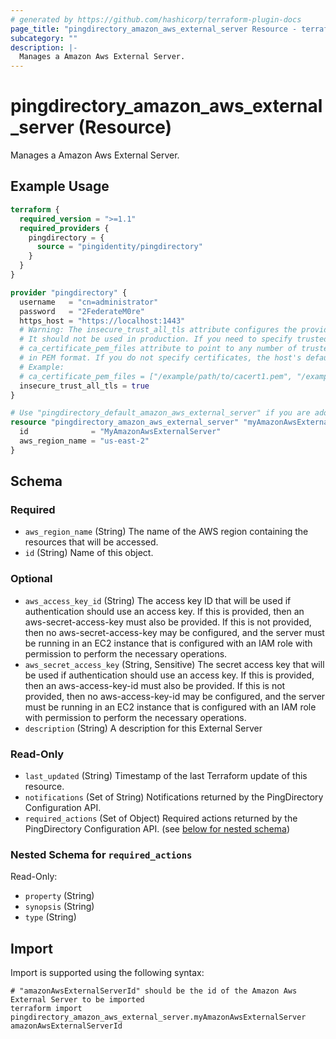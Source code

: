 ```yaml
---
# generated by https://github.com/hashicorp/terraform-plugin-docs
page_title: "pingdirectory_amazon_aws_external_server Resource - terraform-provider-pingdirectory"
subcategory: ""
description: |-
  Manages a Amazon Aws External Server.
---
```


# pingdirectory_amazon_aws_external_server (Resource)

Manages a Amazon Aws External Server.

## Example Usage

```terraform
terraform {
  required_version = ">=1.1"
  required_providers {
    pingdirectory = {
      source = "pingidentity/pingdirectory"
    }
  }
}

provider "pingdirectory" {
  username   = "cn=administrator"
  password   = "2FederateM0re"
  https_host = "https://localhost:1443"
  # Warning: The insecure_trust_all_tls attribute configures the provider to trust any certificate presented by the PingDirectory server.
  # It should not be used in production. If you need to specify trusted CA certificates, use the
  # ca_certificate_pem_files attribute to point to any number of trusted CA certificate files
  # in PEM format. If you do not specify certificates, the host's default root CA set will be used.
  # Example:
  # ca_certificate_pem_files = ["/example/path/to/cacert1.pem", "/example/path/to/cacert2.pem"]
  insecure_trust_all_tls = true
}

# Use "pingdirectory_default_amazon_aws_external_server" if you are adopting existing configuration from the PingDirectory server into Terraform
resource "pingdirectory_amazon_aws_external_server" "myAmazonAwsExternalServer" {
  id              = "MyAmazonAwsExternalServer"
  aws_region_name = "us-east-2"
}
```

<!-- schema generated by tfplugindocs -->
## Schema

### Required

- `aws_region_name` (String) The name of the AWS region containing the resources that will be accessed.
- `id` (String) Name of this object.

### Optional

- `aws_access_key_id` (String) The access key ID that will be used if authentication should use an access key. If this is provided, then an aws-secret-access-key must also be provided. If this is not provided, then no aws-secret-access-key may be configured, and the server must be running in an EC2 instance that is configured with an IAM role with permission to perform the necessary operations.
- `aws_secret_access_key` (String, Sensitive) The secret access key that will be used if authentication should use an access key. If this is provided, then an aws-access-key-id must also be provided. If this is not provided, then no aws-access-key-id may be configured, and the server must be running in an EC2 instance that is configured with an IAM role with permission to perform the necessary operations.
- `description` (String) A description for this External Server

### Read-Only

- `last_updated` (String) Timestamp of the last Terraform update of this resource.
- `notifications` (Set of String) Notifications returned by the PingDirectory Configuration API.
- `required_actions` (Set of Object) Required actions returned by the PingDirectory Configuration API. (see [below for nested schema](#nestedatt--required_actions))

<a id="nestedatt--required_actions"></a>
### Nested Schema for `required_actions`

Read-Only:

- `property` (String)
- `synopsis` (String)
- `type` (String)

## Import

Import is supported using the following syntax:

```shell
# "amazonAwsExternalServerId" should be the id of the Amazon Aws External Server to be imported
terraform import pingdirectory_amazon_aws_external_server.myAmazonAwsExternalServer amazonAwsExternalServerId
```
